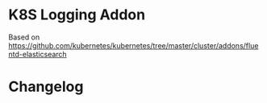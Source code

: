 K8S Logging Addon
=================

Based on https://github.com/kubernetes/kubernetes/tree/master/cluster/addons/fluentd-elasticsearch

# Changelog
